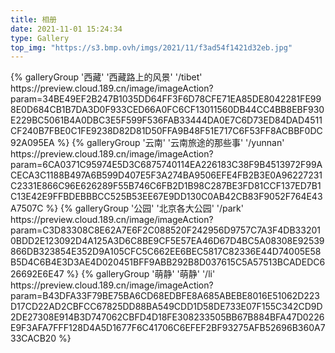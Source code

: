 ```yaml
---
title: 相册
date: 2021-11-01 15:24:34
type: Gallery
top_img: "https://s3.bmp.ovh/imgs/2021/11/f3ad54f1421d32eb.jpg"
---
```

<div class="gallery-group-main">
{% galleryGroup '西藏' '西藏路上的风景' '/tibet' https://preview.cloud.189.cn/image/imageAction?param=34BE49EF2B247B1035DD64FF3F6D78CFE71EA85DE8042281FE998E0D684CB1B7DA3D0F933CED66A0FC6CF13011560DB44CC4BB8EBF930E229BC5061B4A0DBC3E5F599F536FAB33444DA0E7C6D73ED84DAD4511CF240B7FBE0C1FE9238D82D81D50FFA9B48F51E717C6F53FF8ACBBF0DC92A095EA %}
{% galleryGroup '云南' '云南旅途的那些事' '/yunnan' https://preview.cloud.189.cn/image/imageAction?param=6CA0371C95974E5D3C6875740114EA226183C38F9B4513972F99ACECA3C1188B497A6B599D407E5F3A274BA9506EFE4FB2B3E0A96227231C2331E866C96E626289F55B746C6FB2D1B98C287BE3FD81CCF137ED7B1C13E42E9FFBDEBBBCC525B53EE67E9DD130C0AB42CB83F9052F764E43A7507C %}
{% galleryGroup '公园' '北京各大公园' '/park' https://preview.cloud.189.cn/image/imageAction?param=C3D83308C8E62A7E6F2C088520F242956D9757C7A3F4DB332010BDD2E123092D4A125A3D6C8BE9CF5E57EA46D67D4BC5A08308E92539866DB323854E352D9A105CFC5C662EE6BEC5817C82336E44D74005E58B5D4C6B4E3D3AE4D020451BFF9ABB292B8D037615C5A57513BCADEDC626692E6E47 %}
{% galleryGroup '萌静' '萌静' '/li' https://preview.cloud.189.cn/image/imageAction?param=B43DFA33F79BE75BA6CD68EDBFE8A685ABEBE8016E51062D223D17CD22AD2CBFCC67825DD88BA549CDD1D58DE733E07F155C342CD9D2DE27308E914B3D747062CBFD4D18FE308233505BB67B884BFA47D0226E9F3AFA7FFF128D4A5D1677F6C41706C6EFEF2BF93275AFB52696B360A733CACB20 %}
<!-- {% galleryGroup '聚会' '朋友聚会照片' '/party'  %}
{% galleryGroup '厨艺' '日常做菜摆拍' '/food'  %} -->
</div>